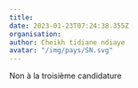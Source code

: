 ```yaml
---
title: 
date: 2023-01-23T07:24:38.355Z
organisation: 
author: Cheikh tidiane ndiaye 
avatar: "/img/pays/SN.svg"
---
```


Non à la troisième candidature 